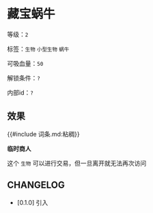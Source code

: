 # 藏宝蜗牛

等级：`2`

标签：`生物` `小型生物` `蜗牛`

可吸血量：`50`

解锁条件：`?`

内部id：`?`

## 效果

{{#include 词条.md:粘稠}}

**临时商人**

这个 `生物` 可以进行交易，但一旦离开就无法再次访问

## CHANGELOG

- [0.1.0] 引入
